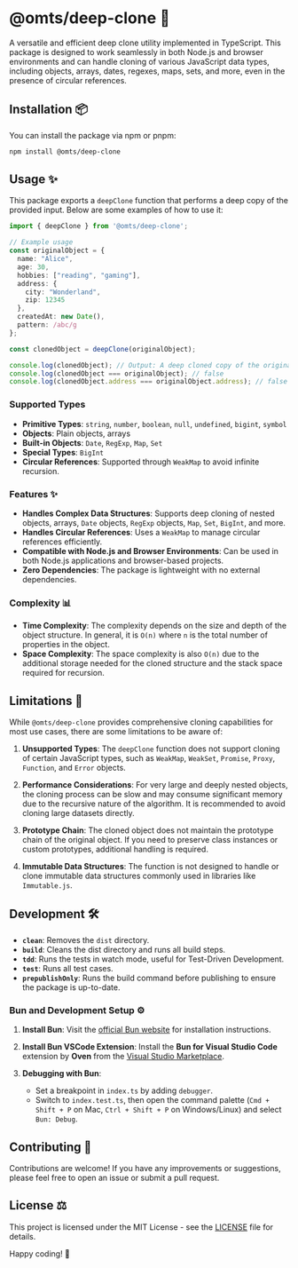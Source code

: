 # @omts/deep-clone 🚀

A versatile and efficient deep clone utility implemented in TypeScript. This package is designed to work seamlessly in both Node.js and browser environments and can handle cloning of various JavaScript data types, including objects, arrays, dates, regexes, maps, sets, and more, even in the presence of circular references.

## Installation 📦

You can install the package via npm or pnpm:

```bash
npm install @omts/deep-clone
```

## Usage ✨

This package exports a `deepClone` function that performs a deep copy of the provided input. Below are some examples of how to use it:

```typescript
import { deepClone } from '@omts/deep-clone';

// Example usage
const originalObject = {
  name: "Alice",
  age: 30,
  hobbies: ["reading", "gaming"],
  address: {
    city: "Wonderland",
    zip: 12345
  },
  createdAt: new Date(),
  pattern: /abc/g
};

const clonedObject = deepClone(originalObject);

console.log(clonedObject); // Output: A deep cloned copy of the original object
console.log(clonedObject === originalObject); // false
console.log(clonedObject.address === originalObject.address); // false
```

### Supported Types

- **Primitive Types**: `string`, `number`, `boolean`, `null`, `undefined`, `bigint`, `symbol`
- **Objects**: Plain objects, arrays
- **Built-in Objects**: `Date`, `RegExp`, `Map`, `Set`
- **Special Types**: `BigInt`
- **Circular References**: Supported through `WeakMap` to avoid infinite recursion.

### Features ✨

- **Handles Complex Data Structures**: Supports deep cloning of nested objects, arrays, `Date` objects, `RegExp` objects, `Map`, `Set`, `BigInt`, and more.
- **Handles Circular References**: Uses a `WeakMap` to manage circular references efficiently.
- **Compatible with Node.js and Browser Environments**: Can be used in both Node.js applications and browser-based projects.
- **Zero Dependencies**: The package is lightweight with no external dependencies.

### Complexity 📊

- **Time Complexity**: The complexity depends on the size and depth of the object structure. In general, it is `O(n)` where `n` is the total number of properties in the object.
- **Space Complexity**: The space complexity is also `O(n)` due to the additional storage needed for the cloned structure and the stack space required for recursion.

## Limitations 🚧

While `@omts/deep-clone` provides comprehensive cloning capabilities for most use cases, there are some limitations to be aware of:

1. **Unsupported Types**: The `deepClone` function does not support cloning of certain JavaScript types, such as `WeakMap`, `WeakSet`, `Promise`, `Proxy`, `Function`, and `Error` objects.
   
2. **Performance Considerations**: For very large and deeply nested objects, the cloning process can be slow and may consume significant memory due to the recursive nature of the algorithm. It is recommended to avoid cloning large datasets directly.

3. **Prototype Chain**: The cloned object does not maintain the prototype chain of the original object. If you need to preserve class instances or custom prototypes, additional handling is required.

4. **Immutable Data Structures**: The function is not designed to handle or clone immutable data structures commonly used in libraries like `Immutable.js`.

## Development 🛠️

- **`clean`**: Removes the `dist` directory.
- **`build`**: Cleans the dist directory and runs all build steps.
- **`tdd`**: Runs the tests in watch mode, useful for Test-Driven Development.
- **`test`**: Runs all test cases.
- **`prepublishOnly`**: Runs the build command before publishing to ensure the package is up-to-date.

### Bun and Development Setup ⚙️

1. **Install Bun**: Visit the [official Bun website](https://bun.sh/) for installation instructions.
   
2. **Install Bun VSCode Extension**: Install the **Bun for Visual Studio Code** extension by **Oven** from the [Visual Studio Marketplace](https://marketplace.visualstudio.com/items?itemName=oven.bun-vscode).

3. **Debugging with Bun**: 
   - Set a breakpoint in `index.ts` by adding `debugger`.
   - Switch to `index.test.ts`, then open the command palette (`Cmd + Shift + P` on Mac, `Ctrl + Shift + P` on Windows/Linux) and select `Bun: Debug`.

## Contributing 🤝

Contributions are welcome! If you have any improvements or suggestions, please feel free to open an issue or submit a pull request.

## License ⚖️

This project is licensed under the MIT License - see the [LICENSE](LICENSE) file for details.

Happy coding! 🎉

 